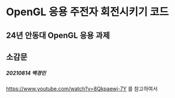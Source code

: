 # OpenGL 응용 주전자 회전시키기 코드
## 24년 안동대 OpenGL 응용 과제

## 소감문
##### 20210814 백경민 
https://www.youtube.com/watch?v=8Qkpaewj-7Y 를 참고하여서 
